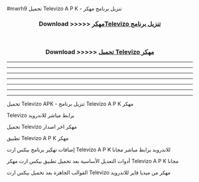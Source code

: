 #mwrh9 تحميل Televizo  A P K - تنزيل برنامج مهكر



<div align="center">
<h3>Download >>>>> <a href="https://runaway1.web.app/?sq=Televizo ">مهكرTelevizo  تنزيل برنامج</a></h3><br>

<h3>Download >>>>> <a href="https://runaway1.web.app/?sq=Televizo ">تحميل Televizo  مهكر</a></h3>
</div>


----------------------------------------------------------

----------------------------------------------------------

----------------------------------------------------------

----------------------------------------------------------

----------------------------------------------------------

----------------------------------------------------------

----------------------------------------------------------

تحميل Televizo  APK - تنزيل برنامج Televizo  A P K مهكر

Televizo  برابط مباشر للاندرويد

تحميل Televizo  مهكر اخر اصدار

تطبيق Televizo  A P K مهكر

إضافات تهكير برنامج بيكس ارت Televizo  A P K للاندرويد برابط مباشر مجانا

أدوات التعديل الأساسية بعد تحميل تطبيق بيكس ارت مهكر Televizo  A P K مجانا

القوالب الجاهزة بعد تحميل بيكس ارت Televizo  مهكر من ميديا فاير للاندرويد


